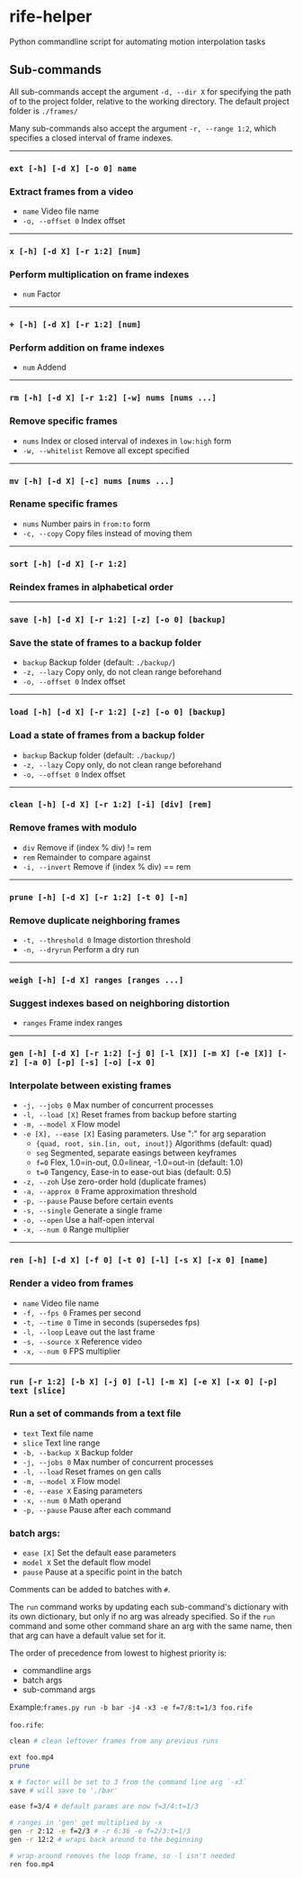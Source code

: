 # rife-helper
Python commandline script for automating motion interpolation tasks

## Sub-commands
All sub-commands accept the argument `-d, --dir X` for specifying the path of to the project folder, relative to the working directory. The default project folder is `./frames/`

Many sub-commands also accept the argument `-r, --range 1:2`, which specifies a closed interval of frame indexes.

--------------------------------------------------------------------------------
### `ext [-h] [-d X] [-o 0] name`
### Extract frames from a video
- `name` Video file name
- `-o, --offset 0` Index offset

--------------------------------------------------------------------------------
### `x [-h] [-d X] [-r 1:2] [num]`
### Perform multiplication on frame indexes
- `num` Factor

--------------------------------------------------------------------------------
### `+ [-h] [-d X] [-r 1:2] [num]`
### Perform addition on frame indexes
- `num` Addend

--------------------------------------------------------------------------------
### `rm [-h] [-d X] [-r 1:2] [-w] nums [nums ...]`
### Remove specific frames
- `nums` Index or closed interval of indexes in `low:high` form
- `-w, --whitelist` Remove all except specified

--------------------------------------------------------------------------------
### `mv [-h] [-d X] [-c] nums [nums ...]`
### Rename specific frames
- `nums` Number pairs in `from:to` form
- `-c, --copy` Copy files instead of moving them

--------------------------------------------------------------------------------
### `sort [-h] [-d X] [-r 1:2]`
### Reindex frames in alphabetical order

--------------------------------------------------------------------------------
### `save [-h] [-d X] [-r 1:2] [-z] [-o 0] [backup]`
### Save the state of frames to a backup folder
- `backup` Backup folder (default: `./backup/`)
- `-z, --lazy` Copy only, do not clean range beforehand
- `-o, --offset 0` Index offset

--------------------------------------------------------------------------------
### `load [-h] [-d X] [-r 1:2] [-z] [-o 0] [backup]`
### Load a state of frames from a backup folder
- `backup` Backup folder (default: `./backup/`)
- `-z, --lazy` Copy only, do not clean range beforehand
- `-o, --offset 0` Index offset

--------------------------------------------------------------------------------
### `clean [-h] [-d X] [-r 1:2] [-i] [div] [rem]`
### Remove frames with modulo
- `div` Remove if (index % div) != rem
- `rem` Remainder to compare against
- `-i, --invert` Remove if (index % div) == rem

--------------------------------------------------------------------------------
### `prune [-h] [-d X] [-r 1:2] [-t 0] [-n]`
### Remove duplicate neighboring frames
- `-t, --threshold 0` Image distortion threshold
- `-n, --dryrun` Perform a dry run

--------------------------------------------------------------------------------
### `weigh [-h] [-d X] ranges [ranges ...]`
### Suggest indexes based on neighboring distortion
- `ranges` Frame index ranges

--------------------------------------------------------------------------------
### `gen [-h] [-d X] [-r 1:2] [-j 0] [-l [X]] [-m X] [-e [X]] [-z] [-a 0] [-p] [-s] [-o] [-x 0]`
### Interpolate between existing frames
- `-j, --jobs 0` Max number of concurrent processes
- `-l, --load [X]` Reset frames from backup before starting
- `-m, --model X` Flow model
- `-e [X], --ease [X]` Easing parameters. Use ":" for arg separation
  - `{quad, root, sin.[in, out, inout]}` Algorithms (default: quad)
  - `seg` Segmented, separate easings between keyframes
  - `f=0` Flex, 1.0=in-out, 0.0=linear, -1.0=out-in (default: 1.0)
  - `t=0` Tangency, Ease-in to ease-out bias (default: 0.5)
- `-z, --zoh` Use zero-order hold (duplicate frames)
- `-a, --approx 0` Frame approximation threshold
- `-p, --pause` Pause before certain events
- `-s, --single` Generate a single frame
- `-o, --open` Use a half-open interval
- `-x, --num 0` Range multiplier

--------------------------------------------------------------------------------
### `ren [-h] [-d X] [-f 0] [-t 0] [-l] [-s X] [-x 0] [name]`
### Render a video from frames
- `name` Video file name
- `-f, --fps 0` Frames per second
- `-t, --time 0` Time in seconds (supersedes fps)
- `-l, --loop` Leave out the last frame
- `-s, --source X` Reference video
- `-x, --num 0` FPS multiplier

--------------------------------------------------------------------------------
### `run [-r 1:2] [-b X] [-j 0] [-l] [-m X] [-e X] [-x 0] [-p] text [slice]`
### Run a set of commands from a text file
- `text` Text file name
- `slice` Text line range
- `-b, --backup X` Backup folder
- `-j, --jobs 0` Max number of concurrent processes
- `-l, --load` Reset frames on gen calls
- `-m, --model X` Flow model
- `-e, --ease X` Easing parameters
- `-x, --num 0` Math operand
- `-p, --pause` Pause after each command

### batch args:
- `ease [X]` Set the default ease parameters
- `model X` Set the default flow model
- `pause` Pause at a specific point in the batch

Comments can be added to batches with `#`.

The `run` command works by updating each sub-command's dictionary with its own dictionary, but only if no arg was already specified. So if the `run` command and some other command share an arg with the same name, then that arg can have a default value set for it.

The order of precedence from lowest to highest priority is:
- commandline args
- batch args
- sub-command args

Example:`frames.py run -b bar -j4 -x3 -e f=7/8:t=1/3 foo.rife`

`foo.rife`:
```bash
clean # clean leftover frames from any previous runs

ext foo.mp4
prune

x # factor will be set to 3 from the command line arg `-x3`
save # will save to './bar'

ease f=3/4 # default params are now f=3/4:t=1/3

# ranges in 'gen' get multiplied by -x
gen -r 2:12 -e f=2/3 # -r 6:36 -e f=2/3:t=1/3
gen -r 12:2 # wraps back around to the beginning

# wrap-around removes the loop frame, so -l isn't needed
ren foo.mp4
```
